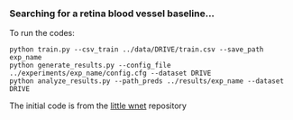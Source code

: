 ### Searching for a retina blood vessel baseline...

To run the codes:

```
python train.py --csv_train ../data/DRIVE/train.csv --save_path exp_name
python generate_results.py --config_file ../experiments/exp_name/config.cfg --dataset DRIVE
python analyze_results.py --path_preds ../results/exp_name --dataset DRIVE
```

The initial code is from the [little wnet](https://github.com/agaldran/lwnet) repository